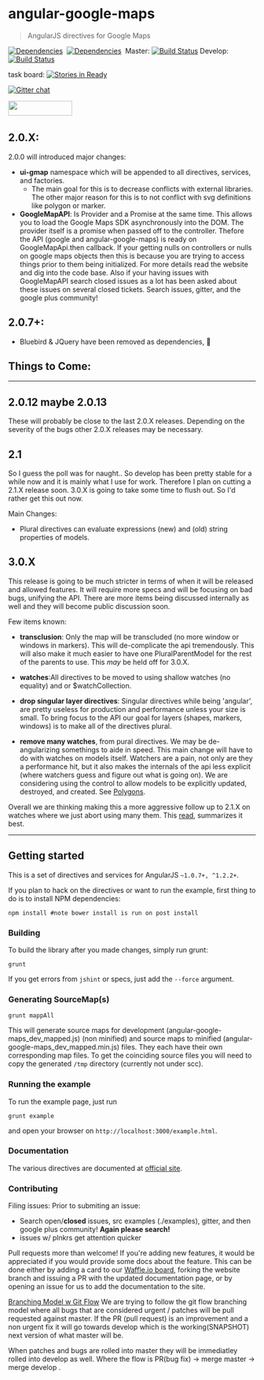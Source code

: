 # angular-google-maps

> AngularJS directives for Google Maps


[![Dependencies](https://david-dm.org/angular-ui/angular-google-maps.svg)](https://david-dm.org/angular-ui/angular-google-maps)&nbsp; 
[![Dependencies](https://david-dm.org/angular-ui/angular-google-maps/dev-status.svg)](https://david-dm.org/angular-ui/angular-google-maps)&nbsp; 
Master: [![Build Status](https://travis-ci.org/angular-ui/angular-google-maps.svg?branch=master)](https://travis-ci.org/angular-ui/angular-google-maps)
Develop: [![Build Status](https://travis-ci.org/angular-ui/angular-google-maps.svg?branch=develop)](https://travis-ci.org/angular-ui/angular-google-maps)

task board: [![Stories in Ready](https://badge.waffle.io/angular-ui/angular-google-maps.png?label=ready&title=Ready)](https://waffle.io/angular-ui/angular-google-maps)

[![Gitter chat](https://badges.gitter.im/angular-ui/angular-google-maps.svg)](https://gitter.im/angular-ui/angular-google-maps)

<img src="http://benschwarz.github.io/bower-badges/badge@2x.png?pkgname=angular-google-maps" width="130" height="30">&nbsp;

## 2.0.X:
2.0.0 will introduced major changes:
- **ui-gmap** namespace which will be appended to all directives, services, and factories.
  - The main goal for this is to decrease conflicts with external libraries. The other major reason for this is to not conflict with svg definitions like polygon or marker.
- **GoogleMapAPI**: Is Provider and a Promise at the same time. This allows you to load the Google Maps SDK asynchronously into the DOM. The provider itself is a promise when passed off to the controller. Thefore the API (google and angular-google-maps) is ready on GoogleMapApi.then callback. If your getting nulls on controllers or nulls on google maps objects then this is because you are trying to access things prior to them being initialized. For more details read the website and dig into the code base. Also if your having issues with GoogleMapAPI search closed issues as a lot has been asked about these issues on several closed tickets. Search issues, gitter, and the google plus community!

## 2.0.7+:
- Bluebird & JQuery have been removed as dependencies, :clap:

## Things to Come:
_______________________
## 2.0.12 maybe 2.0.13

These will probably be close to the last 2.0.X releases. Depending on the severity of the bugs other 2.0.X releases may be necessary.

## 2.1

So I guess the poll was for naught.. So develop has been pretty stable for a while now and it is mainly what I use for work. Therefore I plan on cutting a 2.1.X release soon. 3.0.X is going to take some time to flush out. So I'd rather get this out now.

Main Changes:
- Plural directives can evaluate expressions (new) and (old) string properties of models.

## 3.0.X
This release is going to be much stricter in terms of when it will be released and allowed features. It will require more specs and will be focusing on bad bugs, unifying the API. There are more items being discussed internally as well and they will become public discussion soon.

Few items known:
- **transclusion**: Only the map will be transcluded (no more window or windows in markers). This will de-complicate the api tremendously. This will also make it much easier to have one PluralParentModel for the rest of the parents to use. This *may* be held off for 3.0.X. 
- **watches**:All directives to be moved to using shallow watches (no equality) and or $watchCollection.

- **drop singular layer directives**: Singular directives while being 'angular', are pretty useless for production and performance unless your size is small. To bring focus to the API our goal for layers (shapes, markers, windows) is to make all of the directives plural.

- **remove many watches**, from pural directives. We may be de-angularizing somethings to aide in speed. This main change will have to do with watches on models itself. Watchers are a pain, not only are they a performance hit, but it also makes the internals of the api less explicit (where watchers guess and figure out what is going on). We are considering using the control to allow models to be explicitly updated, destroyed, and created. See [Polygons](https://github.com/angular-ui/angular-google-maps/blob/master/src/coffee/directives/api/polygons.coffee#L24-L29).

Overall we are thinking making this a more aggressive follow up to 2.1.X on watches where we just abort using many them. This [read](http://gehrcke.de/2014/11/sharing-state-in-angularjs-be-aware-of-watch-issues-and-race-conditions-during-app-initialization/), summarizes it best.

__________________
## Getting started
This is a set of directives and services for AngularJS `~1.0.7+, ^1.2.2+`.

If you plan to hack on the directives or want to run the example, first thing to do is to install NPM dependencies:

```shell
npm install #note bower install is run on post install 
```

### Building
To build the library after you made changes, simply run grunt:

```shell
grunt
```

If you get errors from `jshint` or specs, just add the `--force` argument.

### Generating SourceMap(s)
```shell
grunt mappAll
```
This will generate source maps for development (angular-google-maps_dev_mapped.js) (non minified) and source maps to minified (angular-google-maps_dev_mapped.min.js) files. They each have their own corresponding map files.  To get the coinciding source files you will need to copy the generated `/tmp` directory (currently not under scc).

### Running the example
To run the example page, just run

```shell
grunt example
```

and open your browser on `http://localhost:3000/example.html`.

### Documentation
The various directives are documented at [official site](http://angular-google-maps.org).

### Contributing

Filing issues: 
 Prior to submiting an issue:
- Search open/**closed** issues, src examples (./examples), gitter, and then google plus community! **Again please search!**
- issues w/ plnkrs get attention quicker

Pull requests more than welcome! If you're adding new features, it would be appreciated if you would provide some docs about the feature. This can be done either by adding a card to our [Waffle.io board](https://waffle.io/angular-ui/angular-google-maps), forking the website branch and issuing a PR with the updated documentation page, or by opening an issue for us to add the documentation to the site.

[Branching Model w Git Flow](http://nvie.com/posts/a-successful-git-branching-model/)
We are trying to follow the git flow branching model where all bugs that are considered urgent / patches will be pull
requested against master. If the PR (pull request) is an improvement and a non urgent fix it will go towards develop
which is the working(SNAPSHOT) next version of what master will be.

When patches and bugs are rolled into master they will be immediatley rolled into develop as well. Where the flow is
PR(bug fix) -> merge master -> merge develop .
